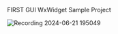 FIRST GUI WxWidget Sample Project


![Recording 2024-06-21 195049](https://github.com/Aspharier/FirstGUIWxWidget/assets/113495930/d2b186e6-62af-4bf0-b78c-685b176582bc)


